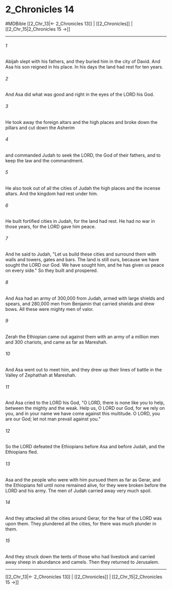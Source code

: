 # 2_Chronicles 14
#MDBible
[[2_Chr_13|← 2_Chronicles 13]] | [[2_Chronicles]] | [[2_Chr_15|2_Chronicles 15 →]]

***

###### 1 
Abijah slept with his fathers, and they buried him in the city of David. And Asa his son reigned in his place. In his days the land had rest for ten years. 

###### 2 
And Asa did what was good and right in the eyes of the LORD his God. 

###### 3 
He took away the foreign altars and the high places and broke down the pillars and cut down the Asherim 

###### 4 
and commanded Judah to seek the LORD, the God of their fathers, and to keep the law and the commandment. 

###### 5 
He also took out of all the cities of Judah the high places and the incense altars. And the kingdom had rest under him. 

###### 6 
He built fortified cities in Judah, for the land had rest. He had no war in those years, for the LORD gave him peace. 

###### 7 
And he said to Judah, "Let us build these cities and surround them with walls and towers, gates and bars. The land is still ours, because we have sought the LORD our God. We have sought him, and he has given us peace on every side." So they built and prospered. 

###### 8 
And Asa had an army of 300,000 from Judah, armed with large shields and spears, and 280,000 men from Benjamin that carried shields and drew bows. All these were mighty men of valor. 

###### 9 
Zerah the Ethiopian came out against them with an army of a million men and 300 chariots, and came as far as Mareshah. 

###### 10 
And Asa went out to meet him, and they drew up their lines of battle in the Valley of Zephathah at Mareshah. 

###### 11 
And Asa cried to the LORD his God, "O LORD, there is none like you to help, between the mighty and the weak. Help us, O LORD our God, for we rely on you, and in your name we have come against this multitude. O LORD, you are our God; let not man prevail against you." 

###### 12 
So the LORD defeated the Ethiopians before Asa and before Judah, and the Ethiopians fled. 

###### 13 
Asa and the people who were with him pursued them as far as Gerar, and the Ethiopians fell until none remained alive, for they were broken before the LORD and his army. The men of Judah carried away very much spoil. 

###### 14 
And they attacked all the cities around Gerar, for the fear of the LORD was upon them. They plundered all the cities, for there was much plunder in them. 

###### 15 
And they struck down the tents of those who had livestock and carried away sheep in abundance and camels. Then they returned to Jerusalem. 

***

[[2_Chr_13|← 2_Chronicles 13]] | [[2_Chronicles]] | [[2_Chr_15|2_Chronicles 15 →]]
